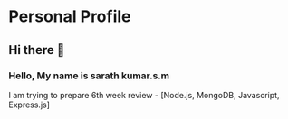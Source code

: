 # Personal Profile
## Hi there 👋

### Hello, My name is sarath kumar.s.m

I am trying to prepare 6th week review - [Node.js, MongoDB, Javascript, Express.js]
<!--
**Sarath-Kumar-s-m/Sarath-Kumar-s-m** is a ✨ _special_ ✨ repository because its `README.md` (this file) appears on your GitHub profile.

Here are some ideas to get you started:

- 🔭 I’m currently working on ...
- 🌱 I’m currently learning ...
- 👯 I’m looking to collaborate on ...
- 🤔 I’m looking for help with ...
- 💬 Ask me about ...
- 📫 How to reach me: ...
- 😄 Pronouns: ...
- ⚡ Fun fact: ...
-->
